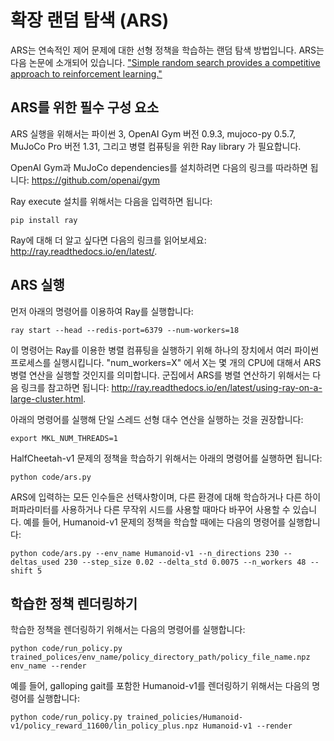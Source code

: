 # 확장 랜덤 탐색 (ARS)

ARS는 연속적인 제어 문제에 대한 선형 정책을 학습하는 랜덤 탐색 방법입니다. ARS는 다음 논문에 소개되어 있습니다. ["Simple random search provides a competitive approach to reinforcement learning."](https://arxiv.org/abs/1803.07055) 

## ARS를 위한 필수 구성 요소

ARS 실행을 위해서는 파이썬 3, OpenAI Gym 버전 0.9.3, mujoco-py 0.5.7, MuJoCo Pro 버전 1.31, 그리고 병렬 컴퓨팅을 위한 Ray library 가 필요합니다.

OpenAI Gym과 MuJoCo dependencies를 설치하려면 다음의 링크를 따라하면 됩니다:
https://github.com/openai/gym

Ray execute 설치를 위해서는 다음을 입력하면 됩니다:
``` 
pip install ray
```
Ray에 대해 더 알고 싶다면 다음의 링크를 읽어보세요: http://ray.readthedocs.io/en/latest/. 

## ARS 실행

먼저 아래의 명령어를 이용하여 Ray를 실행합니다:

```
ray start --head --redis-port=6379 --num-workers=18
```
이 명령어는 Ray를 이용한 병렬 컴퓨팅을 실행하기 위해 하나의 장치에서 여러 파이썬 프로세스를 실행시킵니다.
"num_workers=X" 에서 X는 몇 개의 CPU에 대해서 ARS 병렬 연산을 실행할 것인지를 의미합니다.
군집에서 ARS를 병렬 연산하기 위해서는 다음 링크를 참고하면 됩니다: http://ray.readthedocs.io/en/latest/using-ray-on-a-large-cluster.html.

아래의 명령어를 실행해 단일 스레드 선형 대수 연산을 실행하는 것을 권장합니다:
```
export MKL_NUM_THREADS=1
```

HalfCheetah-v1 문제의 정책을 학습하기 위해서는 아래의 명령어를 실행하면 됩니다:

```
python code/ars.py
```

ARS에 입력하는 모든 인수들은 선택사항이며, 다른 환경에 대해 학습하거나 다른 하이퍼파라미터를 사용하거나 다른 무작위 시드를 사용할 때마다 바꾸어 사용할 수 있습니다.
예를 들어, Humanoid-v1 문제의 정책을 학습할 때에는 다음의 명령어를 실행합니다:

```
python code/ars.py --env_name Humanoid-v1 --n_directions 230 --deltas_used 230 --step_size 0.02 --delta_std 0.0075 --n_workers 48 --shift 5
```

## 학습한 정책 렌더링하기

학습한 정책을 렌더링하기 위해서는 다음의 명령어를 실행합니다:

```
python code/run_policy.py trained_polices/env_name/policy_directory_path/policy_file_name.npz env_name --render
```

예를 들어, galloping gait를 포함한 Humanoid-v1를 렌더링하기 위해서는 다음의 명령어를 실행합니다:

```
python code/run_policy.py trained_policies/Humanoid-v1/policy_reward_11600/lin_policy_plus.npz Humanoid-v1 --render 
```
